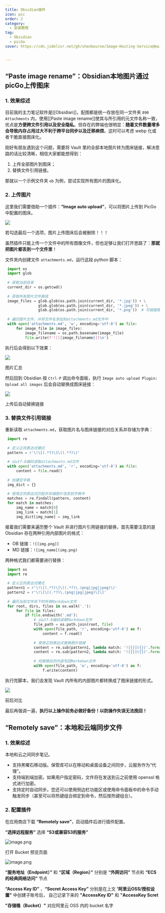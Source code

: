 ```yaml
---
title: Obsidian插件
icon: pic
order: 2
category:
  - 安装教程
tag:
  - Obsidian
  - picGo
cover: https://cdn.jsdelivr.net/gh/shenbourne/Image-Hosting-Service@main/blog/202409300158761.png


---
```


## “Paste image rename”：Obsidian本地图片通过picGo上传图床

<!-- #region PasteImageRename -->

### 1. 效果综述

目前我的主力笔记软件是[[Obsidian]]，配图都是统一存放在同一文件夹 `890 Attachments` 内，使用[[Paste image rename]]使其与所引用的元文件名称一致，优点是**方便跨文件引用以及安全隐私**。但存在的弊端也很明显：**随着文件数量增多会导致内存占用过大不利于跨平台同步以及迁移麻烦**。这时可以考虑 webp 化或者干脆直接图床化。

刚好有朋友遇到这个问题，需要将 Vault 里的全部本地图片转为图床链接，解决思路的话比较清晰，相信大家都能想得到：

1. 上传全部图片到图床；
2. 替换文件引用链接。

那就以一个示例文件夹 `ob` 为例，尝试实现所有图片的图床化。

### 2. 上传图片

这里我们需要借助一个插件：**“Image auto upload”**，可以将图片上传到 PicGo 中配置的图床。

![](https://pic2.zhimg.com/80/v2-331c4279a55a99ab3692fe8dc4ad8475_1440w.webp)

若勾选最后一个选项，图片上传图床后会被删除！！！

虽然插件只能上传一个文件中的所有图像文件，但也足够让我们打开思路了：**那就把图片都丢到一个文件里**！

文件夹内创建文件 `attachments.md`，运行这段 python 脚本：

```python
 import os
 import glob
 ​
 # 获取当前目录
 current_dir = os.getcwd()
 ​
 # 获取所有图片文件路径
 image_files = glob.glob(os.path.join(current_dir, '*.jpg')) + \
               glob.glob(os.path.join(current_dir, '*.jpeg')) + \
               glob.glob(os.path.join(current_dir, '*.png'))  # 可根据需要添加其他图片格式的glob语句
 ​
 # 遍历图片文件，并将文件名添加到attachments.md文件中
 with open('attachments.md', 'w', encoding='utf-8') as file:
     for image_file in image_files:
         image_filename = os.path.basename(image_file)
         file.write(f'![[{image_filename}]]\n')
```

执行后会得到以下效果：

![](https://pic1.zhimg.com/80/v2-bcc89b9880e2fdcafd476d758fe372a8_1440w.webp)

图片汇总

然后回到 Obsidian 按 `Ctrl-P` 调出命令面板，执行 `Image auto upload Plugin: Upload all images` 后会自动替换成图床链接：

![](https://pic3.zhimg.com/80/v2-f45acd103c8ffbb0aea543bc672427e2_1440w.webp)

上传后自动替换链接

### 3. 替换文件引用链接

重新读取 `attachments.md`，获取图片名与图床链接的对应关系并存储为字典：

```python
 import re
 ​
 # 定义正则表达式模式
 pattern = r'\!\[(.*?)\]\((.*?)\)'
 ​
 # 以utf-8编码读取attachments.md文件
 with open('attachments.md', 'r', encoding='utf-8') as file:
     content = file.read()
 ​
 # 创建空字典
 img_dict = {}
 ​
 # 使用正则表达式匹配并存储图片信息到字典中
 matches = re.findall(pattern, content)
 for match in matches:
     img_name = match[0]
     img_link = match[1]
     img_dict[img_name] = img_link
```

接着我们需要来遍历整个 Vault 并进行图片引用链接的替换，首先需要注意的是 Obsidian 存在两种引用内部图片的格式：

- OB 链接：`![[img.png]]`
- MD 链接：`![img_name](img.png)`

两种格式我们都需要进行替换：

```python
 import os
 import re
 ​
 # 定义正则表达式模式
 pattern1 = r'\!\[(.*?)\]\((.*?)\.(png|jpg|jpeg)\)'
 pattern2 = r'\!\[\[(.*?)\.(png|jpg|jpeg)\]\]'
 ​
 # 遍历当前文件夹下的所有Markdown文件
 for root, dirs, files in os.walk('.'):
     for file in files:
         if file.endswith('.md'):
             # 以utf-8编码读取Markdown文件
             file_path = os.path.join(root, file)
             with open(file_path, 'r', encoding='utf-8') as f:
                 content = f.read()
 ​
             # 使用正则表达式替换图片链接
             content = re.sub(pattern1, lambda match: '![{}]({})'.format(match.group(2), img_dict.get(match.group(2), '')), content)
             content = re.sub(pattern2, lambda match: '![{}]({})'.format(match.group(1), img_dict.get(match.group(1), '')), content)
 ​
             # 将替换后的内容写回Markdown文件
             with open(file_path, 'w', encoding='utf-8') as f:
                 f.write(content)
```

执行完脚本，我们会发现 Vault 内所有的内部图片都转换成了图床链接的形式。

![](https://pic3.zhimg.com/80/v2-2c6afcf09490201540c5937b5c23d332_1440w.webp)

前后对比

最后再强调一遍，**执行以上操作前务必做好备份！以防操作失误无法挽回！**

<!-- #endregion PasteImageRename -->

## “Remotely save”：本地和云端同步文件

<!-- #region RemotelySave -->

### 1. 效果综述

本地和云之间同步笔记。

- 支持黑曜石移动版。保管库可以在移动和桌面设备之间同步，云服务作为“代理”。
- 支持端到端加密。如果用户指定密码，文件将在发送到云之前使用 openssl 格式进行加密。
- 支持定时自动同步。您还可以使用侧边栏功能区或使用命令面板中的命令手动触发同步（甚至可以将热键组合绑定到命令，然后按热键组合）。

### 2. 配置插件

在应用商店下载 **“Remotely save”**，启动插件后进行插件配置。

**“选择远程服务”** 选择 **“S3或兼容S3的服务”**

![image.png](https://cdn.jsdelivr.net/gh/shenbourne/Image-Hosting-Service@main/blog/202407142051685.png)


打开 Bucket 预览页面


![image.png](https://cdn.jsdelivr.net/gh/shenbourne/Image-Hosting-Service@main/blog/202407140125160.png)

**“服务地址（Endpoint）”** 和 **“区域（Region）”** 分别是 **“外网访问”** 节点和 **“ECS的经典网络访问”** 节点

**“Access Key ID”** 、**“Secret Access Key”** 分别是在上文 **'阿里云OSS/授权设置"** 中创建子账号后， 自己记录下来的 **"AccessKey ID"** 和 **"AccessKey Scret**

**"存储桶（Bucket）"** 对应阿里云 OSS 内的 bucket 名字

<!-- #endregion RemotelySave -->